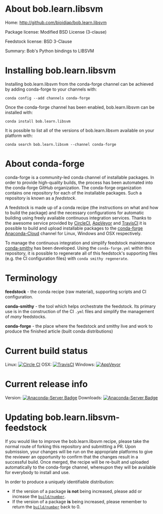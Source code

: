About bob.learn.libsvm
======================

Home: http://github.com/bioidiap/bob.learn.libsvm

Package license: Modified BSD License (3-clause)

Feedstock license: BSD 3-Clause

Summary: Bob's Python bindings to LIBSVM



Installing bob.learn.libsvm
===========================

Installing bob.learn.libsvm from the conda-forge channel can be achieved by adding conda-forge to your channels with:

```
conda config --add channels conda-forge
```

Once the conda-forge channel has been enabled, bob.learn.libsvm can be installed with:

```
conda install bob.learn.libsvm
```

It is possible to list all of the versions of bob.learn.libsvm available on your platform with:

```
conda search bob.learn.libsvm --channel conda-forge
```


About conda-forge
=================

conda-forge is a community-led conda channel of installable packages.
In order to provide high-quality builds, the process has been automated into the
conda-forge GitHub organization. The conda-forge organization contains one repository 
for each of the installable packages. Such a repository is known as a *feedstock*.

A feedstock is made up of a conda recipe (the instructions on what and how to build
the package) and the necessary configurations for automatic building using freely
available continuous integration services. Thanks to the awesome service provided by
[CircleCI](https://circleci.com/), [AppVeyor](http://www.appveyor.com/)
and [TravisCI](https://travis-ci.org/) it is possible to build and upload installable
packages to the [conda-forge](https://anaconda.org/conda-forge)
[Anaconda-Cloud](http://docs.anaconda.org/) channel for Linux, Windows and OSX respectively.

To manage the continuous integration and simplify feedstock maintenance
[conda-smithy](http://github.com/conda-forge/conda-smithy) has been developed.
Using the ``conda-forge.yml`` within this repository, it is possible to regenerate all of
this feedstock's supporting files (e.g. the CI configuration files) with ``conda smithy regenerate``.


Terminology
===========

**feedstock** - the conda recipe (raw material), supporting scripts and CI configuration.

**conda-smithy** - the tool which helps orchestrate the feedstock.
                   Its primary use is in the construction of the CI ``.yml`` files
                   and simplify the management of *many* feedstocks.

**conda-forge** - the place where the feedstock and smithy live and work to
                  produce the finished article (built conda distributions)

Current build status
====================
Linux: [![Circle CI](https://circleci.com/gh/conda-forge/bob.learn.libsvm-feedstock.svg?style=svg)](https://circleci.com/gh/conda-forge/bob.learn.libsvm-feedstock)
OSX: [![TravisCI](https://travis-ci.org/conda-forge/bob.learn.libsvm-feedstock.svg?branch=master)](https://travis-ci.org/conda-forge/bob.learn.libsvm-feedstock) 
Windows: [![AppVeyor](https://ci.appveyor.com/api/projects/status/github/conda-forge/bob.learn.libsvm-feedstock?svg=True)](https://ci.appveyor.com/project/conda-forge/bob.learn.libsvm-feedstock/branch/master)

Current release info
====================
Version: [![Anaconda-Server Badge](https://anaconda.org/conda-forge/bob.learn.libsvm/badges/version.svg)](https://anaconda.org/conda-forge/bob.learn.libsvm)
Downloads: [![Anaconda-Server Badge](https://anaconda.org/conda-forge/bob.learn.libsvm/badges/downloads.svg)](https://anaconda.org/conda-forge/bob.learn.libsvm)


Updating bob.learn.libsvm-feedstock
===================================

If you would like to improve the bob.learn.libsvm recipe, please take the normal
route of forking this repository and submitting a PR. Upon submission, your changes will
be run on the appropriate platforms to give the reviewer an opportunity to confirm that the
changes result in a successful build. Once merged, the recipe will be re-built and uploaded
automatically to the conda-forge channel, whereupon they will be available for everybody to
install and use.

In order to produce a uniquely identifiable distribution:
 * If the version of a package **is not** being increased, please add or increase
   the [``build/number``](http://conda.pydata.org/docs/building/meta-yaml.html#build-number-and-string). 
 * If the version of a package **is** being increased, please remember to return
   the [``build/number``](http://conda.pydata.org/docs/building/meta-yaml.html#build-number-and-string)
   back to 0.
